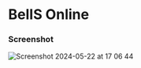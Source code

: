 # BelIS Online

### Screenshot

![Screenshot 2024-05-22 at 17 06 44](https://github.com/cismet/carma/assets/837211/db8fd3be-2f6c-478b-a7e4-4e7ca4b96ccb)
